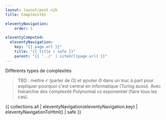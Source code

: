 ```yaml
---
layout: layout/post.njk 
title: Complexités

eleventyNavigation:
    order: 1

eleventyComputed:
  eleventyNavigation:
    key: "{{ page.url }}"
    title: "{{ title | safe }}"
    parent: "{{ '../' | siteUrl(page.url) }}"
---
```


<!-- début résumé -->

Différents types de complexités

<!-- fin résumé -->

> TBD : mettre $\mathcal{O}$ (parler de $\Omega$) et ajouter $\Theta$  dans un truc à part pour expliquer pourquoi c'est central en informatique (Turing aussi). Avec hiérarchie des complexité Polynomial vs exponentiel (faire tous les cas).

<div class="interne">
{{ collections.all | eleventyNavigation(eleventyNavigation.key) | eleventyNavigationToHtml() | safe }}
</div>
